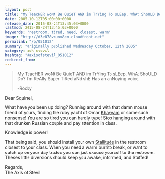 ```yaml
---
layout: post
title: "My TeacHER woNt Be QuieT AND im TrYing To sLEep. WhAt ShoULD Do? I&#039;m ReAlly Super TiRed aNd shE Has an anNoying voice."
date: 2005-10-12T05:00:00+0000
release_date: 2015-08-24T13:45:03+0000
lastmod: 2015-08-24T13:45:03+0000
keywords: "restroom, tired, need, closest, warm"
image: "http://d3e878vmunx8cm.cloudfront.net"
permalink: "/p/051012"
summary: "Originally published Wednesday October, 12th 2005"
category: ask-stevil
hashtag: "#axisofstevil_051012"
redirect_from:
---
```


> My TeacHER woNt Be QuieT AND im TrYing To sLEep. WhAt ShoULD Do? I'm ReAlly Super TiRed aNd shE Has an anNoying voice.
> 
> -Rocky

Dear Squirrel,

What have you been up doing? Running around with that damn mouse friend of yours, finding the ruby yacht of Omar [Khayyam](http://upload.wikimedia.org/wikipedia/commons/f/f8/Omar_Khayyam_Profile.jpg "Khayyam") or some such nonsense! You are so tired you can hardly type! Stop hanging around with that drunken Russian couple and pay attention in class.

Knowledge is power!

That being said, you should install your own [Stallitude](/p/residential-solutions "Stallitude") in the restroom closest to your class. When you need a warm burrito break, or want to catch up on your day trades you can just excuse yourself to the restroom. Theses little diversions should keep you awake, informed, and Stuffed!

Regards,  
The Axis of Stevil
